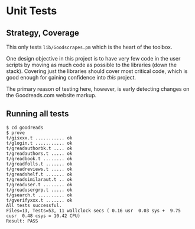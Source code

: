 # Unit Tests

## Strategy, Coverage

This only tests `lib/Goodscrapes.pm` which is the heart of the toolbox.

One design objective in this project is to have very few code in the user scripts
by moving as much code as possible to the libraries (down the stack).
Covering just the libraries should cover most critical code, 
which is good enough for gaining confidence into _this_ project.

The primary reason of testing here, however, is early detecting changes 
on the Goodreads.com website markup.


## Running all tests

```console
$ cd goodreads
$ prove
t/gisxxx.t ........... ok   
t/glogin.t ........... ok   
t/greadauthorbk.t .... ok   
t/greadauthors.t ..... ok   
t/greadbook.t ........ ok   
t/greadfolls.t ....... ok   
t/greadreviews.t ..... ok   
t/greadshelf.t ....... ok    
t/greadsimilaraut.t .. ok   
t/greaduser.t ........ ok   
t/greadusergrp.t ..... ok   
t/gsearch.t .......... ok    
t/gverifyxxx.t ....... ok   
All tests successful.
Files=13, Tests=53, 11 wallclock secs ( 0.16 usr  0.03 sys +  9.75 cusr  0.48 csys = 10.42 CPU)
Result: PASS
```



